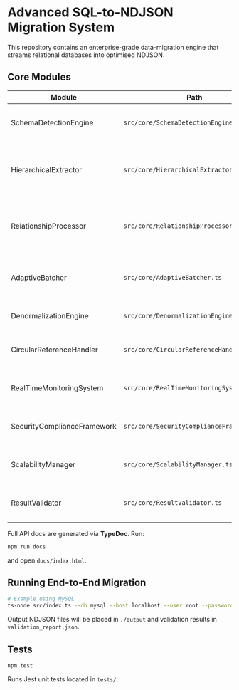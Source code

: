 # Advanced SQL-to-NDJSON Migration System

This repository contains an enterprise-grade data-migration engine that streams relational databases into optimised NDJSON.

## Core Modules
| Module | Path | Purpose |
|--------|------|---------|
| SchemaDetectionEngine | `src/core/SchemaDetectionEngine.ts` | Discovers tables, keys, relationships, hierarchies |
| HierarchicalExtractor | `src/core/HierarchicalExtractor.ts` | Builds recursive CTEs, streams hierarchical data |
| RelationshipProcessor | `src/core/RelationshipProcessor.ts` | Enriches records with FK / M2M meta, validates integrity |
| AdaptiveBatcher | `src/core/AdaptiveBatcher.ts` | Memory-aware batching with sibling grouping |
| DenormalizationEngine | `src/core/DenormalizationEngine.ts` | Flat / nested / hybrid output strategies |
| CircularReferenceHandler | `src/core/CircularReferenceHandler.ts` | Detects & resolves circular dependencies |
| RealTimeMonitoringSystem | `src/core/RealTimeMonitoringSystem.ts` | Prometheus + WebSocket metrics & alerts |
| SecurityComplianceFramework | `src/core/SecurityComplianceFramework.ts` | Field masking, audit logging, GDPR erase |
| ScalabilityManager | `src/core/ScalabilityManager.ts` | Estimates resources, triggers k8s autoscale |
| ResultValidator | `src/core/ResultValidator.ts` | Verifies row-count parity & relationship integrity |

Full API docs are generated via **TypeDoc**. Run:
```bash
npm run docs
```
and open `docs/index.html`.

## Running End-to-End Migration
```bash
# Example using MySQL
ts-node src/index.ts --db mysql --host localhost --user root --password secret --database sample
```

Output NDJSON files will be placed in `./output` and validation results in `validation_report.json`.

## Tests
```bash
npm test
```
Runs Jest unit tests located in `tests/`. 